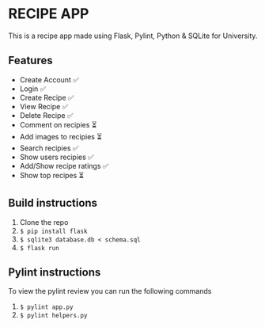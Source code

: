 # RECIPE APP
This is a recipe app made using Flask, Pylint, Python & SQLite for University.

## Features

- Create Account ✅
- Login ✅
- Create Recipe ✅
- View Recipe ✅
- Delete Recipe ✅
- Comment on recipies ⏳
- Add images to recipies ⏳
- Search recipies ✅
- Show users recipies ✅
- Add/Show recipe ratings ✅
- Show top recipes ⏳


## Build instructions
1. Clone the repo
2. `$ pip install flask`
3. `$ sqlite3 database.db < schema.sql`
3. `$ flask run`

## Pylint instructions
To view the pylint review you can run the following commands
1. `$ pylint app.py`
2. `$ pylint helpers.py`